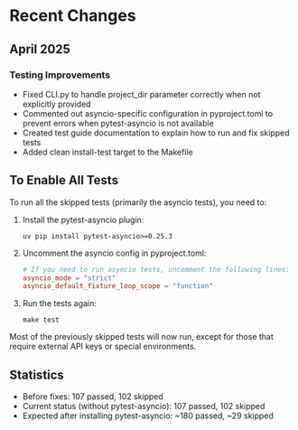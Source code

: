 # Recent Changes

## April 2025

### Testing Improvements

- Fixed CLI.py to handle project_dir parameter correctly when not explicitly provided
- Commented out asyncio-specific configuration in pyproject.toml to prevent errors when pytest-asyncio is not available
- Created test guide documentation to explain how to run and fix skipped tests
- Added clean install-test target to the Makefile

## To Enable All Tests

To run all the skipped tests (primarily the asyncio tests), you need to:

1. Install the pytest-asyncio plugin:
   ```
   uv pip install pytest-asyncio>=0.25.3
   ```

2. Uncomment the asyncio config in pyproject.toml:
   ```toml
   # If you need to run asyncio tests, uncomment the following lines:
   asyncio_mode = "strict"
   asyncio_default_fixture_loop_scope = "function"
   ```

3. Run the tests again:
   ```
   make test
   ```

Most of the previously skipped tests will now run, except for those that require external API keys or special environments.

## Statistics

- Before fixes: 107 passed, 102 skipped
- Current status (without pytest-asyncio): 107 passed, 102 skipped
- Expected after installing pytest-asyncio: ~180 passed, ~29 skipped